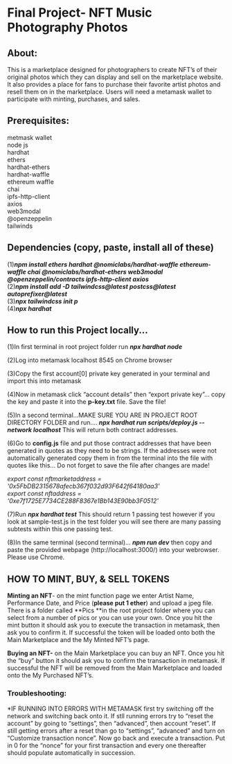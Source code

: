 # Final Project- NFT Music Photography Photos

## About:
This is a marketplace designed for photographers to create NFT’s of their original photos which they can display and sell on the marketplace website. It also provides a place for fans to purchase their favorite artist photos and resell them on in the marketplace. Users will need a metamask wallet to participate with minting, purchases, and sales. 

## Prerequisites:                                                                                                        
metmask wallet <br />
node js <br />
hardhat <br />
ethers <br />
hardhat-ethers <br />
hardhat-waffle <br />
ethereum waffle <br />
chai <br />
ipfs-http-client <br />
axios <br />
web3modal <br />
@openzeppelin <br />
tailwinds 

## Dependencies (copy, paste, install all of these)                                                                    
(1)***npm install ethers hardhat @nomiclabs/hardhat-waffle ethereum-waffle chai @nomiclabs/hardhat-ethers web3modal @openzeppelin/contracts ipfs-http-client axios***                                                                 
(2)***npm install add -D tailwindcss@latest postcss@latest autoprefixer@latest***                                        
(3)***npx tailwindcss init p***                                                                                          
(4)***npx hardhat***

## How to run this Project locally...

(1)In first terminal in root project folder run ***npx hardhat node***

(2)Log into metamask localhost 8545 on Chrome browser

(3)Copy the first account[0] private key generated in your terminal and import this into metamask

(4)Now in metamask click “account details” then “export private key”… copy the key
and paste it into the **p-key.txt** file. Save the file!

(5)In a second terminal…MAKE SURE YOU ARE IN PROJECT ROOT DIRECTORY FOLDER and run…. ***npx hardhat run scripts/deploy.js --network localhost***  This will return both contract addresses. 

(6)Go to **config.js** file and put those contract addresses that have been generated in quotes as they need to be strings. If the addresses were not automatically generated copy them in from the terminal into the file with quotes like this... Do not forget to save the file after changes are made! 

*export const nftmarketaddress = '0x5FbDB2315678afecb367f032d93F642f64180aa3'                                          
export const nftaddress = '0xe7f1725E7734CE288F8367e1Bb143E90bb3F0512'*

(7)Run ***npx hardhat test*** This should return 1 passing test however if you look at sample-test.js in the test folder you will see there are many passing subtests within this one passing test.

(8)In the same terminal (second terminal)… ***npm run dev*** then copy and paste the provided webpage (http://localhost:3000/) into your webrowser. Please use Chrome. 

## HOW TO MINT, BUY, & SELL TOKENS

**Minting an NFT**- on the mint function page we enter Artist Name, Performance Date, and Price (**please put 1 ether**) and upload a jpeg file. There is a folder called **Pics **in the root project folder where you can select from a number of pics or you can use your own. Once you hit the mint button it should ask you to execute the transaction in metamask, then ask you to confirm it. If successful the token will be loaded onto both the Main Marketplace and the My Minted NFT’s page. 

**Buying an NFT-** on the Main Marketplace you can buy an NFT. Once you hit the “buy” button it should ask you to confirm the transaction in metamask.  If successful the NFT will be removed from the Main Marketplace and loaded onto the My Purchased NFT’s. 

### Troubleshooting:
*IF RUNNING INTO ERRORS WITH METAMASK first try switching off the network and switching back onto it. If stll running errors try to “reset the account” by going to “settings”, then “advanced”, then account “reset”. If still getting errors after a reset than go to “settings”, “advanced” and turn on “Customize transaction nonce”. Now go back and execute a transaction. Put in 0 for the “nonce” for your first transaction and every one thereafter should populate automatically in succession.
